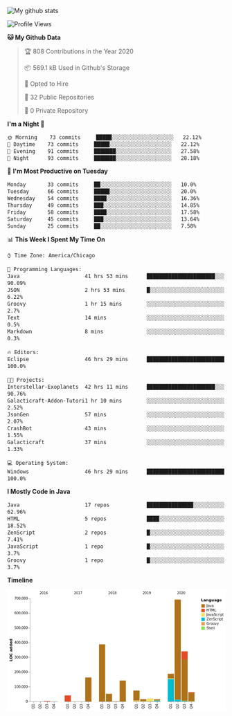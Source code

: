![My github stats](https://github-readme-stats.vercel.app/api?username=romvoid95&theme=gruvbox&include_all_commits=true&show_icons=true")

<!--START_SECTION:waka-->
![Profile Views](http://img.shields.io/badge/Profile%20Views-4-blue)

**🐱 My Github Data** 

> 🏆 808 Contributions in the Year 2020
 > 
> 📦 569.1 kB Used in Github's Storage 
 > 
> 💼 Opted to Hire
 > 
> 📜 32 Public Repositories
 > 
> 🔑 0 Private Repository 
 > 
**I'm a Night 🦉** 

```text
🌞 Morning    73 commits     █████░░░░░░░░░░░░░░░░░░░░   22.12% 
🌆 Daytime    73 commits     █████░░░░░░░░░░░░░░░░░░░░   22.12% 
🌃 Evening    91 commits     ███████░░░░░░░░░░░░░░░░░░   27.58% 
🌙 Night      93 commits     ███████░░░░░░░░░░░░░░░░░░   28.18%

```
📅 **I'm Most Productive on Tuesday** 

```text
Monday       33 commits     ██░░░░░░░░░░░░░░░░░░░░░░░   10.0% 
Tuesday      66 commits     █████░░░░░░░░░░░░░░░░░░░░   20.0% 
Wednesday    54 commits     ████░░░░░░░░░░░░░░░░░░░░░   16.36% 
Thursday     49 commits     ███░░░░░░░░░░░░░░░░░░░░░░   14.85% 
Friday       58 commits     ████░░░░░░░░░░░░░░░░░░░░░   17.58% 
Saturday     45 commits     ███░░░░░░░░░░░░░░░░░░░░░░   13.64% 
Sunday       25 commits     ██░░░░░░░░░░░░░░░░░░░░░░░   7.58%

```


📊 **This Week I Spent My Time On** 

```text
⌚︎ Time Zone: America/Chicago

💬 Programming Languages: 
Java                     41 hrs 53 mins      ██████████████████████░░░   90.09% 
JSON                     2 hrs 53 mins       █░░░░░░░░░░░░░░░░░░░░░░░░   6.22% 
Groovy                   1 hr 15 mins        ░░░░░░░░░░░░░░░░░░░░░░░░░   2.7% 
Text                     14 mins             ░░░░░░░░░░░░░░░░░░░░░░░░░   0.5% 
Markdown                 8 mins              ░░░░░░░░░░░░░░░░░░░░░░░░░   0.3%

🔥 Editors: 
Eclipse                  46 hrs 29 mins      █████████████████████████   100.0%

🐱‍💻 Projects: 
Interstellar-Exoplanets  42 hrs 11 mins      ██████████████████████░░░   90.76% 
Galacticraft-Addon-Tutori1 hr 10 mins        ░░░░░░░░░░░░░░░░░░░░░░░░░   2.52% 
JsonGen                  57 mins             ░░░░░░░░░░░░░░░░░░░░░░░░░   2.07% 
CrashBot                 43 mins             ░░░░░░░░░░░░░░░░░░░░░░░░░   1.55% 
Galacticraft             37 mins             ░░░░░░░░░░░░░░░░░░░░░░░░░   1.33%

💻 Operating System: 
Windows                  46 hrs 29 mins      █████████████████████████   100.0%

```

**I Mostly Code in Java** 

```text
Java                     17 repos            ███████████████░░░░░░░░░░   62.96% 
HTML                     5 repos             ████░░░░░░░░░░░░░░░░░░░░░   18.52% 
ZenScript                2 repos             █░░░░░░░░░░░░░░░░░░░░░░░░   7.41% 
JavaScript               1 repo              █░░░░░░░░░░░░░░░░░░░░░░░░   3.7% 
Groovy                   1 repo              █░░░░░░░░░░░░░░░░░░░░░░░░   3.7%

```


**Timeline**

![Chart not found](https://github.com/ROMVoid95/ROMVoid95/blob/master/charts/bar_graph.png) 


<!--END_SECTION:waka-->

